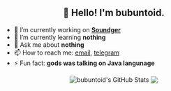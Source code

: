 <h2 align="center">👋 Hello! I'm bubuntoid.</h2>

- 🔭 I’m currently working on [**Soundger**](https://github.com/Scamburger)
- 🌱 I’m currently learning **nothing**
- 💬 Ask me about **nothing**
- 📫 How to reach me: [email](mailto:bubuntoid@gmail.com), [telegram](https://t.me/bubuntoid)
- ⚡ Fun fact: **gods was talking on Java langunage**

<p align="center">
<img align="center" style="text-decoration: none"src="https://github-readme-stats.vercel.app/api?username=bubuntoid&show_icons=true&line_height=27&count_private=true&theme=transparent" alt="bubuntoid's GitHub Stats" />
<img align="center" style="text-decoration: none" src="https://github-readme-stats.vercel.app/api/top-langs/?username=bubuntoid&hide=html&langs_count=3&theme=transparent" />
</p>
